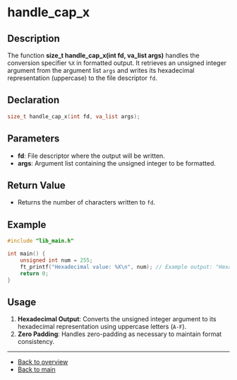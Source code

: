 # handle_cap_x

## Description

The function **size_t handle_cap_x(int fd, va_list args)** handles the conversion specifier `%X` in formatted output. It retrieves an unsigned integer argument from the argument list `args` and writes its hexadecimal representation (uppercase) to the file descriptor `fd`.

## Declaration

```c
size_t handle_cap_x(int fd, va_list args);
```

## Parameters

- **fd**: File descriptor where the output will be written.
- **args**: Argument list containing the unsigned integer to be formatted.

## Return Value

- Returns the number of characters written to `fd`.

## Example

```c
#include "lib_main.h"

int main() {
    unsigned int num = 255;
    ft_printf("Hexadecimal value: %X\n", num); // Example output: "Hexadecimal value: FF"
    return 0;
}
```

## Usage

1. **Hexadecimal Output**: Converts the unsigned integer argument to its hexadecimal representation using uppercase letters (`A-F`).
2. **Zero Padding**: Handles zero-padding as necessary to maintain format consistency.

---

- [Back to overview](../Overview_about_function.md)
- [Back to main](/)
